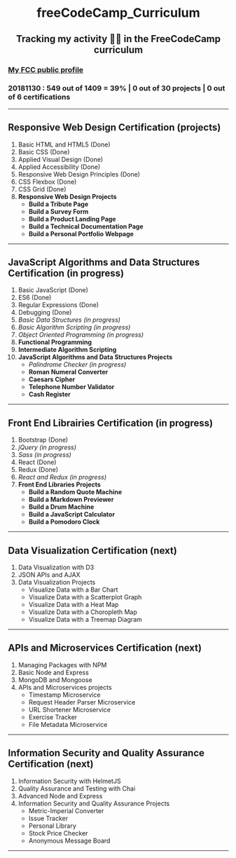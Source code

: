 <h1 align="center">freeCodeCamp_Curriculum</h1>
<h2 align="center">Tracking my activity 👸🏻 in the FreeCodeCamp curriculum</h2>

<h3><a href="https://www.freecodecamp.org/codingk8">My FCC public profile</a></h3>
<h3>20181130 : 549 out of 1409 = 39% | 0 out of 30 projects | 0 out of 6 certifications</h3>

***

## **Responsive Web Design Certification (projects)**
1. Basic HTML and HTML5 (Done)
2. Basic CSS (Done)
3. Applied Visual Design (Done)
4. Applied Accessibility (Done)
5. Responsive Web Design Principles (Done)
6. CSS Flexbox (Done)
7. CSS Grid (Done)
8. **Responsive Web Design Projects**
   * **Build a Tribute Page**
   * **Build a Survey Form**
   * **Build a Product Landing Page**
   * **Build a Technical Documentation Page**
   * **Build a Personal Portfolio Webpage**

***

## **JavaScript Algorithms and Data Structures Certification (in progress)**
1. Basic JavaScript (Done)
2. ES6 (Done)
3. Regular Expressions (Done)
4. Debugging (Done)
5. _Basic Data Structures (in progress)_
6. _Basic Algorithm Scripting (in progress)_
7. _Object Oriented Programming (in progress)_
8. **Functional Programming**
9. **Intermediate Algorithm Scripting**
10. **JavaScript Algorithms and Data Structures Projects**
    * _Palindrome Checker (in progress)_
    * **Roman Numeral Converter**
    * **Caesars Cipher**
    * **Telephone Number Validator**
    * **Cash Register**

***

## **Front End Librairies Certification (in progress)**
1. Bootstrap (Done)
2. _jQuery (in progress)_
3. _Sass (in progress)_
4. React (Done)
5. Redux (Done)
6. _React and Redux (in progress)_
7. **Front End Libraries Projects**
   * **Build a Random Quote Machine**
   * **Build a Markdown Previewer**
   * **Build a Drum Machine**
   * **Build a JavaScript Calculator**
   * **Build a Pomodoro Clock**

***

## Data Visualization Certification (next)
1. Data Visualization with D3
2. JSON APIs and AJAX
3. Data Visualization Projects
   * Visualize Data with a Bar Chart
   * Visualize Data with a Scatterplot Graph
   * Visualize Data with a Heat Map
   * Visualize Data with a Choropleth Map
   * Visualize Data with a Treemap Diagram

***

## APIs and Microservices Certification (next)
1. Managing Packages with NPM
2. Basic Node and Express
3. MongoDB and Mongoose
4. APIs and Microservices projects
   * Timestamp Microservice
   * Request Header Parser Microservice
   * URL Shortener Microservice
   * Exercise Tracker
   * File Metadata Microservice

***

## Information Security and Quality Assurance Certification (next)
1. Information Security with HelmetJS
2. Quality Assurance and Testing with Chai
3. Advanced Node and Express
4. Information Security and Quality Assurance Projects
   * Metric-Imperial Converter
   * Issue Tracker
   * Personal Library
   * Stock Price Checker
   * Anonymous Message Board
   
***
